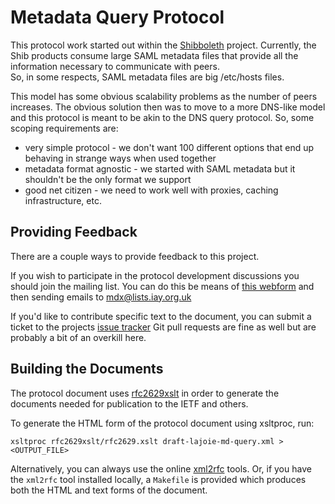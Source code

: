 Metadata Query Protocol
=======================
This protocol work started out within the [Shibboleth](http://shibboleth.net)
project.  Currently, the Shib products consume large SAML metadata 
files that provide all the information necessary to communicate with peers.  
So, in some respects, SAML metadata files are big /etc/hosts files.

This model has some obvious scalability problems as the number of peers
increases.  The obvious solution then was to move to a more DNS-like model and
this protocol is meant to be akin to the DNS query protocol.  So, some scoping
requirements are:

* very simple protocol - we don't want 100 different options that end up behaving in strange ways when used together
* metadata format agnostic - we started with SAML metadata but it shouldn't be the only format we support
* good net citizen - we need to work well with proxies, caching infrastructure, etc.

Providing Feedback
------------------
There are a couple ways to provide feedback to this project.

If you wish to participate in the protocol development discussions  you should
join the mailing list.  You can do this be means of [this webform](http://lists.iay.org.uk/listinfo.cgi/mdx-iay.org.uk)
and then sending emails to [mdx@lists.iay.org.uk](mailto:mdx@lists.iay.org.uk)

If you'd like to contribute specific text to the document, you can submit a 
ticket to the projects [issue tracker](https://github.com/iay/md-query/issues)
Git pull requests are fine as well but are probably a bit of an overkill here.

Building the Documents
----------------------
The protocol document uses [rfc2629xslt](http://greenbytes.de/tech/webdav/rfc2629xslt/rfc2629xslt.html) 
in order to generate the documents needed for publication to the IETF and others.

To generate the HTML form of the protocol document using xsltproc, run:

    xsltproc rfc2629xslt/rfc2629.xslt draft-lajoie-md-query.xml > <OUTPUT_FILE>

Alternatively, you can always use the online [xml2rfc](http://xml.resource.org/)
tools.  Or, if you have the `xml2rfc` tool installed locally, a `Makefile` is provided
which produces both the HTML and text forms of the document.
